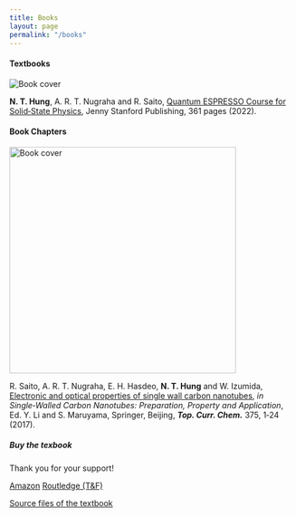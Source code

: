 ```yaml
---
title: Books
layout: page
permalink: "/books"
---
```


<div class="row justify-content-between">
<div class="col-md-8 pr-5">
<h4>Textbooks</h4>
	
<p class="mb-5"><img class="shadow-lg" src="{{site.baseurl}}/assets/images/book-dft-cover.png" alt="Book cover"/></p>
	
<p><b>N. T. Hung</b>, A. R. T. Nugraha and R. Saito, <a href="https://www.jennystanford.com/9789814968379/quantum-espresso-course-for-solid-state-physics/">Quantum ESPRESSO Course for Solid‑State Physics</a>, Jenny Stanford Publishing, 361 pages (2022).</p>

<h4>Book Chapters</h4>
	
<p class="mb-5"><img src="{{site.baseurl}}/assets/images/book-2017.png" alt="Book cover"  style="height: 400px"/></p>

<p>R. Saito, A. R. T. Nugraha, E. H. Hasdeo, <b>N. T. Hung</b> and W. Izumida,  <a href="https://doi.org/10.1007/s41061-016-0095-2">Electronic and optical properties of single wall carbon nanotubes</a>, <i>in Single‑Walled Carbon Nanotubes: Preparation, Property and Application</i>, Ed. Y. Li and S. Maruyama,	Springer, Beijing, <b><i>Top. Curr. Chem.</i></b> 375, 1‑24 (2017).</p>

</div>

<div class="col-md-4">

<div class="sticky-top sticky-top-80">
<h5>Buy the texbook</h5>

<p>Thank you for your support! </p>

<p><a target="_blank" href="https://www.amazon.com/dp/9814968374/ref=cm_sw_r_tw_dp_N90F7KX6CXG9ZV4GEQ84" class="btn btn-danger">Amazon</a> <a target="_blank" href="https://www.routledge.com/Quantum-ESPRESSO-Course-for-Solid-State-Physics-A-Hands-On-Guide/Saito-Tuan-Hung-Tresna-Nugraha/p/book/9789814968379" class="btn btn-warning">Routledge (T&F)</a></p>
	
<p> <a target="_blank" href="https://github.com/nguyen-group/QE-SSP">Source files of the textbook <i class="fab fa-github"></i></a></p>

</div>
</div>
</div>
